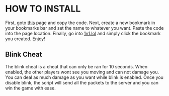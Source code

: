 # HOW TO INSTALL
First, goto [this](https://raw.githubusercontent.com/Kepler-11/1v1.lmao/main/dist/bookmarklet.txt) page and copy the code.
Next, create a new bookmark in your bookmarks bar and set the name to whatever you want. Paste the code into the page location.
Finally, go into [1v1.lol](https://1v1.lol) and simply click the bookmark you created.
Enjoy!

## Blink Cheat
The blink cheat is a cheat that can only be ran for 10 seconds.
When enabled, the other players wont see you moving and can not damage you.
You can deal as much damage as you want while blink is enabled.
Once you disable blink, the script will send all the packets to the server and you can win the game with ease.
